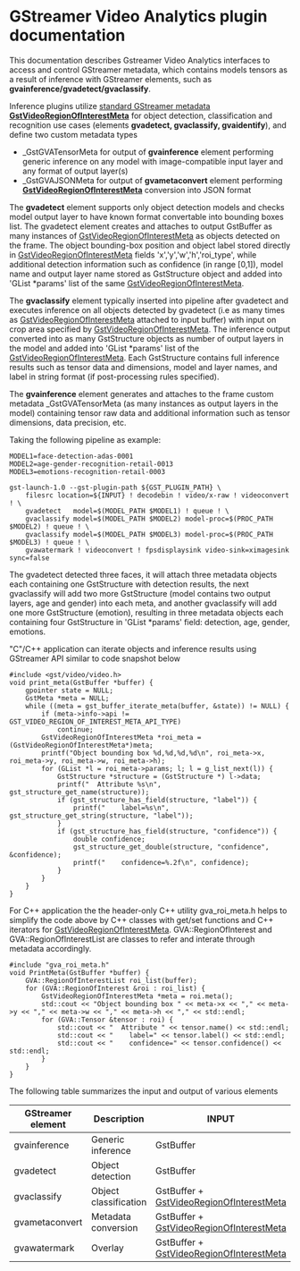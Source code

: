 # GStreamer Video Analytics plugin documentation
This documentation describes Gstreamer Video Analytics interfaces to access and control GStreamer metadata, which contains models tensors as a result of inference with GStreamer elements, such as **gvainference/gvadetect/gvaclassify**.  

Inference plugins utilize [standard GStreamer metadata **GstVideoRegionOfInterestMeta**](https://github.com/GStreamer/gst-plugins-base/blob/master/gst-libs/gst/video/gstvideometa.h#L275) for object detection, classification and recognition use cases (elements **gvadetect, gvaclassify, gvaidentify**), and define two custom metadata types
* _GstGVATensorMeta for output of **gvainference** element performing generic inference on any model with image-compatible input layer and any format of output layer(s)
* _GstGVAJSONMeta for output of **gvametaconvert** element performing [**GstVideoRegionOfInterestMeta**](https://github.com/GStreamer/gst-plugins-base/blob/master/gst-libs/gst/video/gstvideometa.h#L275) conversion into JSON format

The **gvadetect** element supports only object detection models and checks model output layer to have known format convertable into bounding boxes list. The gvadetect element creates and attaches to output GstBuffer as many instances of [GstVideoRegionOfInterestMeta](https://github.com/GStreamer/gst-plugins-base/blob/master/gst-libs/gst/video/gstvideometa.h#L275) as objects detected on the frame. The object bounding-box position and object label stored directly in [GstVideoRegionOfInterestMeta](https://github.com/GStreamer/gst-plugins-base/blob/master/gst-libs/gst/video/gstvideometa.h#L275) fields 'x','y','w','h','roi_type', while additional detection information such as confidence (in range [0,1]), model name and output layer name stored as GstStructure object and added into 'GList *params' list of the same [GstVideoRegionOfInterestMeta](https://github.com/GStreamer/gst-plugins-base/blob/master/gst-libs/gst/video/gstvideometa.h#L275).

The **gvaclassify** element typically inserted into pipeline after gvadetect and executes inference on all objects detected by gvadetect (i.e as many times as [GstVideoRegionOfInterestMeta](https://github.com/GStreamer/gst-plugins-base/blob/master/gst-libs/gst/video/gstvideometa.h#L275) attached to input buffer) with input on crop area specified by [GstVideoRegionOfInterestMeta](https://github.com/GStreamer/gst-plugins-base/blob/master/gst-libs/gst/video/gstvideometa.h#L275). The inference output converted into as many GstStructure objects as number of output layers in the model and added into 'GList *params' list of the [GstVideoRegionOfInterestMeta](https://github.com/GStreamer/gst-plugins-base/blob/master/gst-libs/gst/video/gstvideometa.h#L275). Each GstStructure contains full inference results such as tensor data and dimensions, model and layer names, and label in string format (if post-processing rules specified).

The **gvainference** element generates and attaches to the frame custom metadata _GstGVATensorMeta (as many instances as output layers in the model) containing tensor raw data and additional information such as tensor dimensions, data precision, etc.

Taking the following pipeline as example:
```
MODEL1=face-detection-adas-0001
MODEL2=age-gender-recognition-retail-0013
MODEL3=emotions-recognition-retail-0003

gst-launch-1.0 --gst-plugin-path ${GST_PLUGIN_PATH} \
    filesrc location=${INPUT} ! decodebin ! video/x-raw ! videoconvert ! \
    gvadetect   model=$(MODEL_PATH $MODEL1) ! queue ! \
    gvaclassify model=$(MODEL_PATH $MODEL2) model-proc=$(PROC_PATH $MODEL2) ! queue ! \
    gvaclassify model=$(MODEL_PATH $MODEL3) model-proc=$(PROC_PATH $MODEL3) ! queue ! \
    gvawatermark ! videoconvert ! fpsdisplaysink video-sink=ximagesink sync=false
```
The gvadetect detected three faces, it will attach three metadata objects each containing one GstStructure with detection results, the next gvaclassify will add two more GstStructure (model contains two output layers, age and gender) into each meta, and another gvaclassify will add one more GstStructure (emotion), resulting in three metadata objects each containing four GstStructure in 'GList *params' field: detection, age, gender, emotions.

"C"/C++ application can iterate objects and inference results using GStreamer API similar to code snapshot below
```
#include <gst/video/video.h>
void print_meta(GstBuffer *buffer) {
    gpointer state = NULL;
    GstMeta *meta = NULL;
    while ((meta = gst_buffer_iterate_meta(buffer, &state)) != NULL) {
        if (meta->info->api != GST_VIDEO_REGION_OF_INTEREST_META_API_TYPE)
            continue;
        GstVideoRegionOfInterestMeta *roi_meta = (GstVideoRegionOfInterestMeta*)meta;
        printf("Object bounding box %d,%d,%d,%d\n", roi_meta->x, roi_meta->y, roi_meta->w, roi_meta->h);
        for (GList *l = roi_meta->params; l; l = g_list_next(l)) {
            GstStructure *structure = (GstStructure *) l->data;
            printf("  Attribute %s\n", gst_structure_get_name(structure));
            if (gst_structure_has_field(structure, "label")) {
                printf("    label=%s\n", gst_structure_get_string(structure, "label"));
            }
            if (gst_structure_has_field(structure, "confidence")) {
                double confidence;
                gst_structure_get_double(structure, "confidence", &confidence);
                printf("    confidence=%.2f\n", confidence);
            }
        }
    }
}
```

For C++ application the the header-only C++ utility gva_roi_meta.h helps to simplify the code above by C++ classes with get/set functions and C++ iterators for [GstVideoRegionOfInterestMeta](https://github.com/GStreamer/gst-plugins-base/blob/master/gst-libs/gst/video/gstvideometa.h#L275). GVA::RegionOfInterest and GVA::RegionOfInterestList are classes to refer and interate through metadata accordingly.
```
#include "gva_roi_meta.h"
void PrintMeta(GstBuffer *buffer) {
    GVA::RegionOfInterestList roi_list(buffer);
    for (GVA::RegionOfInterest &roi : roi_list) {
        GstVideoRegionOfInterestMeta *meta = roi.meta();
        std::cout << "Object bounding box " << meta->x << "," << meta->y << "," << meta->w << "," << meta->h << "," << std::endl;
        for (GVA::Tensor &tensor : roi) {
            std::cout << "  Attribute " << tensor.name() << std::endl;
            std::cout << "    label=" << tensor.label() << std::endl;
            std::cout << "    confidence=" << tensor.confidence() << std::endl;
        }
    }
}
```

The following table summarizes the input and output of various elements

| GStreamer element | Description | INPUT | OUTPUT |
| --- | --- | --- | --- |
| gvainference | Generic inference| GstBuffer | INPUT + _GstGVATensorMeta |
| gvadetect| Object detection| GstBuffer| INPUT + [GstVideoRegionOfInterestMeta](https://github.com/GStreamer/gst-plugins-base/blob/master/gst-libs/gst/video/gstvideometa.h#L275)|
| gvaclassify| Object classification| GstBuffer + [GstVideoRegionOfInterestMeta](https://github.com/GStreamer/gst-plugins-base/blob/master/gst-libs/gst/video/gstvideometa.h#L275) | INPUT + extended [GstVideoRegionOfInterestMeta](https://github.com/GStreamer/gst-plugins-base/blob/master/gst-libs/gst/video/gstvideometa.h#L275) |
| gvametaconvert| Metadata conversion | GstBuffer + [GstVideoRegionOfInterestMeta](https://github.com/GStreamer/gst-plugins-base/blob/master/gst-libs/gst/video/gstvideometa.h#L275) | INPUT + _GstGVAJSONMeta|
| gvawatermark| Overlay| GstBuffer + [GstVideoRegionOfInterestMeta](https://github.com/GStreamer/gst-plugins-base/blob/master/gst-libs/gst/video/gstvideometa.h#L275) | - |

